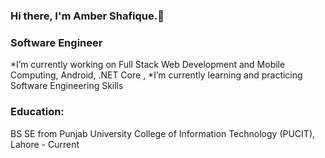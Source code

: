 ### Hi there, I'm Amber Shafique.👋

### Software Engineer
*I’m currently working on Full Stack Web Development and Mobile Computing, Android, .NET Core , 
*I’m currently learning and practicing Software Engineering Skills


### Education:
BS SE from Punjab University College of Information Technology (PUCIT), Lahore - Current



<!--
**amber-shafique/amber-shafique** is a ✨ _special_ ✨ repository because its `README.md` (this file) appears on your GitHub profile.

Here are some ideas to get you started:

- 🔭 I’m currently working on ...
- 🌱 I’m currently learning ...
- 👯 I’m looking to collaborate on ...
- 🤔 I’m looking for help with ...
- 💬 Ask me about ...
- 📫 How to reach me: ...
- 😄 Pronouns: ...
- ⚡ Fun fact: ...
-->
